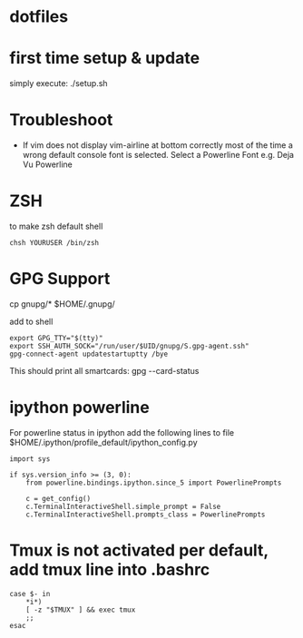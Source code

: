 # dotfiles

# first time setup & update
simply execute:
    ./setup.sh

# Troubleshoot
- If vim does not display vim-airline at bottom correctly most of the time a wrong default console font is selected. Select a Powerline Font e.g. Deja Vu Powerline

# ZSH
to make zsh default shell

```
chsh YOURUSER /bin/zsh
```

# GPG Support
cp gnupg/* $HOME/.gnupg/

add to shell
```
export GPG_TTY="$(tty)"
export SSH_AUTH_SOCK="/run/user/$UID/gnupg/S.gpg-agent.ssh"
gpg-connect-agent updatestartuptty /bye
```

This should print all smartcards:
gpg --card-status


# ipython powerline

For powerline status in ipython add the following lines to file
$HOME/.ipython/profile_default/ipython_config.py

```
import sys

if sys.version_info >= (3, 0):
    from powerline.bindings.ipython.since_5 import PowerlinePrompts

    c = get_config()
    c.TerminalInteractiveShell.simple_prompt = False
    c.TerminalInteractiveShell.prompts_class = PowerlinePrompts
```

# Tmux is not activated per default, add tmux line into .bashrc 
```
case $- in
    *i*)
    [ -z "$TMUX" ] && exec tmux
    ;;
esac
```
